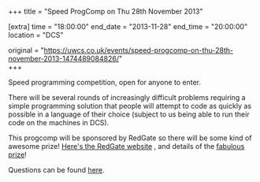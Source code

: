 +++
title = "Speed ProgComp on Thu 28th November 2013"

[extra]
time = "18:00:00"
end_date = "2013-11-28"
end_time = "20:00:00"
location = "DCS"

original = "https://uwcs.co.uk/events/speed-progcomp-on-thu-28th-november-2013-1474489084826/"    
+++

Speed programming competition, open for anyone to enter.

There will be several rounds of increasingly difficult problems requiring a simple programming solution that people will attempt to code as quickly as possible in a language of their choice (subject to us being able to run their code on the machines in DCS).

This progcomp will be sponsored by RedGate so there will be some kind of awesome prize\! [Here's the RedGate website](http://www.red-gate.com) , and details of the [fabulous prize](http://www.amazon.co.uk/Leap-Motion-Controller-Interacts-Airspace/dp/B00C66Z9ZC)\!

Questions can be found [here](http://ruth.uwcs.co.uk/progcomp/271113/questions.pdf).

